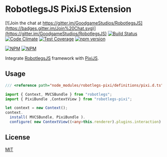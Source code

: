 RobotlegsJS PixiJS Extension
===

[![Join the chat at https://gitter.im/GoodgameStudios/RobotlegsJS](https://badges.gitter.im/Join%20Chat.svg)](https://gitter.im/GoodgameStudios/RobotlegsJS)
[![Build Status](https://secure.travis-ci.org/GoodgameStudios/RobotlegsJS-Pixi.svg?branch=master)](https://travis-ci.org/GoodgameStudios/RobotlegsJS-Pixi)
[![Code Climate](https://codeclimate.com/github/GoodgameStudios/RobotlegsJS-Pixi/badges/gpa.svg)](https://codeclimate.com/github/GoodgameStudios/RobotlegsJS-Pixi)
[![Test Coverage](https://codeclimate.com/github/GoodgameStudios/RobotlegsJS-Pixi/badges/coverage.svg)](https://codeclimate.com/github/GoodgameStudios/RobotlegsJS-Pixi/coverage)
[![npm version](https://badge.fury.io/js/robotlegs-pixi.svg)](https://badge.fury.io/js/robotlegs-pixi)

[![NPM](https://nodei.co/npm/robotlegs-pixi.png?downloads=true&downloadRank=true)](https://nodei.co/npm/robotlegs-pixi/)
[![NPM](https://nodei.co/npm-dl/robotlegs-pixi.png?months=9&height=3)](https://nodei.co/npm/robotlegs-pixi/)

Integrate [RobotlegsJS](https://github.com/goodgamestudios/RobotlegsJs)
framework with [PixiJS](https://github.com/pixijs/pixi.js).

Usage
---

```ts
/// <reference path="node_modules/robotlegs-pixi/definitions/pixi.d.ts" />

import { Context, MVCSBundle } from "robotlegs";
import { PixiBundle ,ContextView } from "robotlegs-pixi";

let context = new Context();
context.
  install( MVCSBundle, PixiBundle ).
  configure( new ContextView((<any>this.renderer).plugins.interaction) );
```


License
---

[MIT](LICENSE.md)
